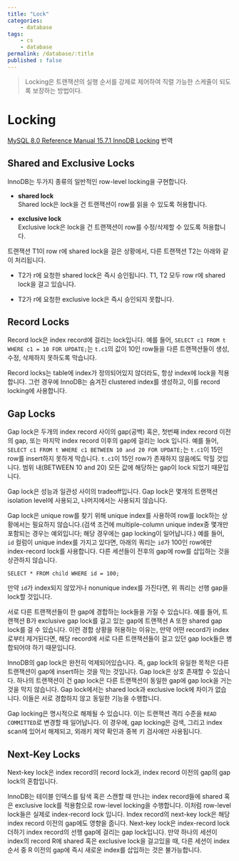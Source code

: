 ```yaml
---
title: "Lock"
categories:
    - database
tags:
    - cs
    - database
permalink: /database/:title
published : false
---
```


> Locking은 트랜잭션의 실행 순서를 강제로 제어하여 직렬 가능한 스케줄이 되도록 보장하는 방법이다.

# Locking

[MySQL 8.0 Reference Manual 15.7.1 InnoDB Locking](https://dev.mysql.com/doc/refman/8.0/en/innodb-locking.html) 번역

## Shared and Exclusive Locks

InnoDB는 두가지 종류의 일반적인 row-level locking을 구현합니다.

* **shared lock**\
Shared lock은 lock을 건 트랜잭션이 row를 읽을 수 있도록 허용합니다.

* **exclusive lock**\
Exclusive lock은 lock을 건 트랜잭션이 row를 수정/삭제할 수 있도록 허용합니다.

트랜잭션 T1이 row r에 shared lock을 걸은 상황에서, 다른 트랜잭션 T2는 아래와 같이 처리됩니다.

* T2가 r에 요청한 shared lock은 즉시 승인됩니다. T1, T2 모두 row r에 shared lock을 걸고 있습니다.

* T2가 r에 요청한 exclusive lock은 즉시 승인되지 못합니다.

## Record Locks

Record lock은 index record에 걸리는 lock입니다. 예를 들어, `SELECT c1 FROM t WHERE c1 = 10 FOR UPDATE;`는 `t.c1`의 값이 10인 row들을 다른 트랜잭션들이 생성, 수정, 삭제하지 못하도록 막습니다.

Record locks는 table에 index가 정의되어있지 않더라도, 항상 index에 lock을 적용합니다. 그런 경우에 InnoDB는 숨겨진 clustered index를 생성하고, 이를 record locking에 사용합니다.

## Gap Locks

Gap lock은 두개의 index record 사이의 gap(공백) 혹은, 첫번째 index record 이전의 gap, 또는 마지막 index record 이후의 gap에 걸리는 lock 입니다. 예를 들어, `SELECT c1 FROM t WHERE c1 BETWEEN 10 and 20 FOR UPDATE;`는 `t.c1`이 15인 row를 insert하지 못하게 막습니다. `t.c1`이 15인 row가 존재하지 않음에도 막힐 것입니다. 범위 내(BETWEEN 10 and 20) 모든 값에 해당하는 gap이 lock 되었기 때문입니다.

Gap lock은 성능과 일관성 사이의 tradeoff입니다. Gap lock은 몇개의 트랜잭션 isolation level에 사용되고, 나머지에서는 사용되지 않습니다.

Gap lock은 unique row를 찾기 위해 unique index를 사용하여 row를 lock하는 상황에서는 필요하지 않습니다.(검색 조건에 multiple-column unique index중 몇개만 포함되는 경우는 예외입니다; 해당 경우에는 gap locking이 일어납니다.) 예를 들어, `id` 컬럼이 unique index를 가지고 있다면, 아래의 쿼리는 `id`가 100인 row에만 index-record lock를 사용합니다. 다른 세션들이 전후의 gap에 row를 삽입하는 것을 상관하지 않습니다.

```
SELECT * FROM child WHERE id = 100;
```

만약 `id`가 index되지 않았거나 nonunique index를 가진다면, 위 쿼리는 선행 gap을 lock할 것입니다.

서로 다른 트랜잭션들이 한 gap에 경합하는 lock들을 가질 수 있습니다. 예를 들어, 트랜잭션 B가 exclusive gap lock를 걸고 있는 gap에 트랜잭션 A 또한 shared gap lock를 걸 수 있습니다. 이런 경합 상황을 허용하는 이유는, 만약 어떤 record가 index로부터 제거된다면, 해당 record에 서로 다른 트랜잭션들이 걸고 있던 gap lock들은 병합되어야 하기 때문입니다.

InnoDB의 gap lock은 완전히 억제되어있습니다. 즉, gap lock의 유일한 목적은 다른 트랜잭션이 gap에 insert하는 것을 막는 것입니다. Gap lock은 상호 존재할 수 있습니다. 하나의 트랜잭션이 건 gap lock은 다른 트랜잭션이 동일한 gap에 gap lock을 거는 것을 막지 않습니다. Gap lock에서는 shared lock과 exclusive lock에 차이가 없습니다. 이들은 서로 경합하지 않고 동일한 기능을 수행합니다.

Gap locking은 명시적으로 해제될 수 있습니다. 이는 트랜잭션 격리 수준을 `READ COMMITTED`로 변경할 때 일어납니다. 이 경우에, gap locking은 검색, 그리고 index scan에 있어서 해제되고, 외래키 제약 확인과 중복 키 검사에만 사용됩니다.

## Next-Key Locks

Next-key lock은 index record의 record lock과, index record 이전의 gap의 gap lock의 혼합입니다.

InnoDB는 테이블 인덱스를 탐색 혹은 스캔할 때 만나는 index record들에 shared 혹은 exclusive lock를 적용함으로 row-level locking을 수행합니다. 이처럼 row-level lock들은 실제로 index-record lock 입니다. Index record의 next-key lock은 해당 index record 이전의 gap에도 영향을 줍니다. Next-key lock은 index-record lock 더하기 index record의 선행 gap에 걸리는 gap lock입니다. 만약 하나의 세션이 index의 record R에 shared 혹은 exclusive lock을 걸고있을 때, 다른 세션이 index 순서 중 R 이전의 gap에 즉시 새로운 index를 삽입하는 것은 불가능합니다.

